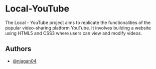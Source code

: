 
# Local-YouTube

The Local - YouTube project aims to replicate the functionalities of the popular video-sharing platform YouTube. It involves building a website using HTML5 and CSS3 where users can view and modify videos.


## Authors

- [@njagan04](https://github.com/njagan04)

